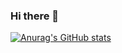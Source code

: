 ### Hi there 👋

[![Anurag's GitHub stats](https://github-readme-stats.vercel.app/api?username=phl23&show_icons=true&theme=vision-friendly-dark&show=prs_merged_percentage)](https://github.com/anuraghazra/github-readme-stats)

<!--
**phl23/phl23** is a ✨ _special_ ✨ repository because its `README.md` (this file) appears on your GitHub profile.

Here are some ideas to get you started:

- 🔭 I’m currently working on ...
- 🌱 I’m currently learning ...
- 👯 I’m looking to collaborate on ...
- 🤔 I’m looking for help with ...
- 💬 Ask me about ...
- 📫 How to reach me: ...
- 😄 Pronouns: ...
- ⚡ Fun fact: ...
-->

